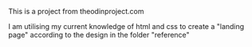 This is a project from theodinproject.com 

I am utilising my current knowledge of html and css to create a "landing page"
according to the design in the folder "reference"


